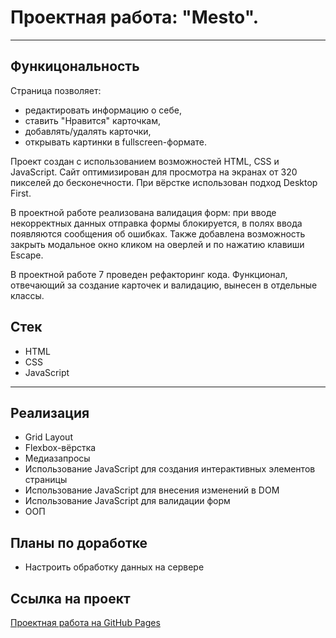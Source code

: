 # Проектная работа: "Mesto".

---

## Функицональность

Страница позволяет:
- редактировать информацию о себе,
- ставить "Нравится" карточкам,
- добавлять/удалять карточки,
- открывать картинки в fullscreen-формате.

Проект создан с использованием возможностей HTML, CSS и JavaScript. Сайт оптимизирован для просмотра на экранах от 320 пикселей до бесконечности. При вёрстке использован подход Desktop First.

В проектной работе реализована валидация форм: при вводе некорректных данных отправка формы блокируется, в полях ввода появляются сообщения об ошибках. Также добавлена возможность закрыть модальное окно кликом на оверлей и по нажатию клавиши Escape.

В проектной работе 7 проведен рефакторинг кода. Функционал, отвечающий за создание карточек и валидацию, вынесен в отдельные классы.

## Стек

- HTML
- CSS
- JavaScript

---

## Реализация

- Grid Layout
- Flexbox-вёрстка
- Медиазапросы
- Использование JavaScript для создания интерактивных элементов страницы
- Использование JavaScript для внесения изменений в DOM
- Использование JavaScript для валидации форм
- ООП

## Планы по доработке

- Настроить обработку данных на сервере

## Ссылка на проект

[Проектная работа на GitHub Pages](https://pancfly.github.io/mesto/)
